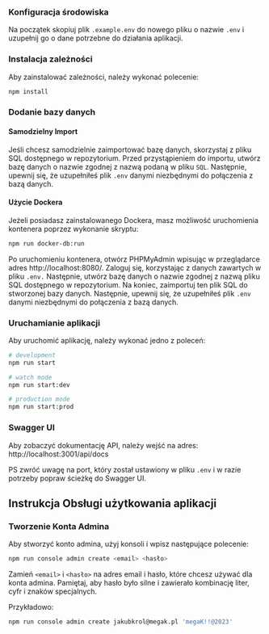 ### Konfiguracja środowiska
Na początek skopiuj plik `.example.env` do nowego pliku o nazwie `.env` i uzupełnij go o dane potrzebne do działania aplikacji.

### Instalacja zależności
Aby zainstalować zależności, należy wykonać polecenie:
```bash
npm install
```

### Dodanie bazy danych
#### Samodzielny Import
Jeśli chcesz samodzielnie zaimportować bazę danych, skorzystaj z pliku SQL dostępnego w repozytorium. Przed przystąpieniem do importu, utwórz bazę danych o nazwie zgodnej z nazwą podaną w pliku `SQL`. Następnie, upewnij się, że uzupełniłeś plik `.env` danymi niezbędnymi do połączenia z bazą danych.

#### Użycie Dockera
Jeżeli posiadasz zainstalowanego Dockera, masz możliwość uruchomienia kontenera poprzez wykonanie skryptu:
```bash
npm run docker-db:run
```
Po uruchomieniu kontenera, otwórz PHPMyAdmin wpisując w przeglądarce adres http://localhost:8080/. Zaloguj się, korzystając z danych zawartych w pliku `.env.` Następnie, utwórz bazę danych o nazwie zgodnej z nazwą pliku SQL dostępnego w repozytorium. Na koniec, zaimportuj ten plik SQL do stworzonej bazy danych. Następnie, upewnij się, że uzupełniłeś plik `.env` danymi niezbędnymi do połączenia z bazą danych.

### Uruchamianie aplikacji
Aby uruchomić aplikację, należy wykonać jedno z poleceń:
```bash 
# development
npm run start

# watch mode
npm run start:dev

# production mode
npm run start:prod

```

### Swagger UI
Aby zobaczyć dokumentację API, należy wejść na adres: http://localhost:3001/api/docs

PS zwróć uwagę na port, który został ustawiony w pliku `.env` i w razie potrzeby popraw ścieżkę do Swagger UI.

## Instrukcja Obsługi użytkowania aplikacji
### Tworzenie Konta Admina
Aby stworzyć konto admina, użyj konsoli i wpisz następujące polecenie:

```bash
npm run console admin create <email> <hasło>
```
Zamień `<email>` i `<hasło>` na adres email i hasło, które chcesz używać dla konta admina. Pamiętaj, aby hasło było silne i zawierało kombinację liter, cyfr i znaków specjalnych.

Przykładowo:
```bash
npm run console admin create jakubkrol@megak.pl 'megaK!!@2023'
```
